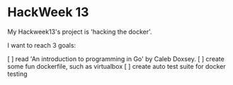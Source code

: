 # HackWeek 13

My Hackweek13's project is 'hacking the docker'. 

I want to reach 3 goals:

[ ] read 'An introduction to programming in Go' by Caleb Doxsey. 
[ ] create some fun dockerfile, such as virtualbox
[ ] create auto test suite for docker testing 
